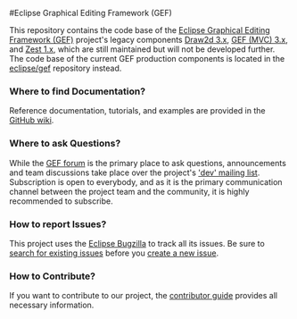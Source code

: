 #Eclipse Graphical Editing Framework (GEF)

This repository contains the code base of the [Eclipse Graphical Editing Framework (GEF)](http://www.eclipse.org/gef/) project's legacy components [Draw2d 3.x](https://www.eclipse.org/gef/draw2d/index.php), [GEF (MVC) 3.x](https://www.eclipse.org/gef/gef_mvc/index.php), and [Zest 1.x](https://www.eclipse.org/gef/zest/index.php), which are still maintained but will not be developed further. The code base of the current GEF production components is located in the [eclipse/gef](https://github.com/eclipse/gef) repository instead.

### Where to find Documentation?
Reference documentation, tutorials, and examples are provided in the [GitHub wiki](https://github.com/eclipse/gef-legacy/wiki).

### Where to ask Questions?
While the [GEF forum](https://www.eclipse.org/forums/index.php?t=thread&frm_id=81) is the primary place to ask questions, announcements and team discussions take place over the project's ['dev' mailing list](https://dev.eclipse.org/mailman/listinfo/gef-dev). 
Subscription is open to everybody, and as it is the primary communication channel between the project team and the community, it is highly recommended to subscribe.

### How to report Issues?
This project uses the [Eclipse Bugzilla](https://bugs.eclipse.org/bugs) to track all its issues. Be sure to [search for existing issues](https://bugs.eclipse.org/bugs/buglist.cgi?product=GEF) before you [create a new issue](https://bugs.eclipse.org/bugs/enter_bug.cgi?product=GEF).

### How to Contribute?
If you want to contribute to our project, the [contributor guide](https://wiki.eclipse.org/GEF/Contributor_Guide) provides all necessary information.
